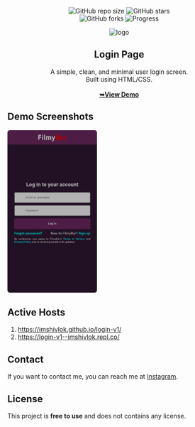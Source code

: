 <div align="center">
 
  ![GitHub repo size](https://img.shields.io/github/repo-size/imshivlok/login-v1)
  ![GitHub stars](https://img.shields.io/github/stars/imshivlok/login-v1?style=social)<br>
  ![GitHub forks](https://img.shields.io/github/forks/imshivlok/login-v1?style=social)
  ![Progress](https://img.shields.io/badge/complete-50C878)<br>
  
  <img src="/images/favicon.ico" alt="logo" title="logo" width="20%">

 <h2>Login Page</h2>
  A simple, clean, and minimal user login screen.<br>Built using HTML/CSS.<br><br>
<a href="https://imshivlok.github.io/login-v1/" align="center"><strong>➥View Demo</strong></a><br>
</div>

<h2>Demo Screenshots</h2>
  
  <img src="/images/screenshot.png" alt="screenshot" title="screenshot" width="40%">

<h2>Active Hosts</h2>

1. https://imshivlok.github.io/login-v1/<br>
2. https://login-v1--imshivlok.repl.co/
<h2>Contact</h2>
If you want to contact me, you can reach me at <a href="https://www.instagram.com/imshivlok">Instagram</a>.

<h2>License</h2>
This project is <strong>free to use</strong> and does not contains any license.<br><br>
